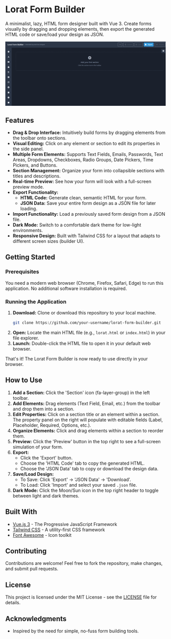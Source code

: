 # Lorat Form Builder

A minimalist, lazy, HTML form designer built with Vue 3. Create forms visually by dragging and dropping elements, then export the generated HTML code or save/load your design as JSON.

![Lorat Form Builder Screenshot](lorat_sc.png)

## Features

*   **Drag & Drop Interface:** Intuitively build forms by dragging elements from the toolbar onto sections.
*   **Visual Editing:** Click on any element or section to edit its properties in the side panel.
*   **Multiple Form Elements:** Supports Text Fields, Emails, Passwords, Text Areas, Dropdowns, Checkboxes, Radio Groups, Date Pickers, Time Pickers, and Buttons.
*   **Section Management:** Organize your form into collapsible sections with titles and descriptions.
*   **Real-time Preview:** See how your form will look with a full-screen preview mode.
*   **Export Functionality:**
    *   **HTML Code:** Generate clean, semantic HTML for your form.
    *   **JSON Data:** Save your entire form design as a JSON file for later loading.
*   **Import Functionality:** Load a previously saved form design from a JSON file.
*   **Dark Mode:** Switch to a comfortable dark theme for low-light environments.
*   **Responsive Design:** Built with Tailwind CSS for a layout that adapts to different screen sizes (builder UI).

## Getting Started

### Prerequisites

You need a modern web browser (Chrome, Firefox, Safari, Edge) to run this application. No additional software installation is required.

### Running the Application

1.  **Download:** Clone or download this repository to your local machine.
    ```bash
    git clone https://github.com/your-username/lorat-form-builder.git
    ```
2.  **Open:** Locate the main HTML file (e.g., `lorat.html` or `index.html`) in your file explorer.
3.  **Launch:** Double-click the HTML file to open it in your default web browser.

That's it! The Lorat Form Builder is now ready to use directly in your browser.

## How to Use

1.  **Add a Section:** Click the 'Section' icon (fa-layer-group) in the left toolbar.
2.  **Add Elements:** Drag elements (Text Field, Email, etc.) from the toolbar and drop them into a section.
3.  **Edit Properties:** Click on a section title or an element within a section. The property panel on the right will populate with editable fields (Label, Placeholder, Required, Options, etc.).
4.  **Organize Elements:** Click and drag elements within a section to reorder them.
5.  **Preview:** Click the 'Preview' button in the top right to see a full-screen simulation of your form.
6.  **Export:**
    *   Click the 'Export' button.
    *   Choose the 'HTML Code' tab to copy the generated HTML.
    *   Choose the 'JSON Data' tab to copy or download the design data.
7.  **Save/Load Design:**
    *   To Save: Click 'Export' -> 'JSON Data' -> 'Download'.
    *   To Load: Click 'Import' and select your saved `.json` file.
8.  **Dark Mode:** Click the Moon/Sun icon in the top right header to toggle between light and dark themes.

## Built With

*   [Vue.js 3](https://v3.vuejs.org/) - The Progressive JavaScript Framework
*   [Tailwind CSS](https://tailwindcss.com/) - A utility-first CSS framework
*   [Font Awesome](https://fontawesome.com/) - Icon toolkit

## Contributing

Contributions are welcome! Feel free to fork the repository, make changes, and submit pull requests.

## License

This project is licensed under the MIT License - see the [LICENSE](LICENSE) file for details. <!-- If you add a LICENSE file -->

## Acknowledgments

*   Inspired by the need for simple, no-fuss form building tools.
